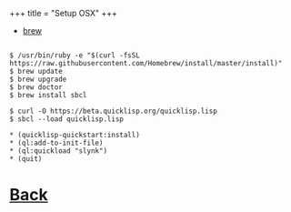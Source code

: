 +++
title = "Setup OSX"
+++

* [brew](https://brew.sh/index_ko)


```

$ /usr/bin/ruby -e "$(curl -fsSL https://raw.githubusercontent.com/Homebrew/install/master/install)"
$ brew update
$ brew upgrade
$ brew doctor
$ brew install sbcl

$ curl -O https://beta.quicklisp.org/quicklisp.lisp
$ sbcl --load quicklisp.lisp

* (quicklisp-quickstart:install)
* (ql:add-to-init-file)
* (ql:quickload "slynk")
* (quit)

```

# [Back](./)
